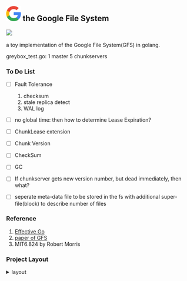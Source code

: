 ## <img src="docs/static/icon.png" width="40"> the Google File System

![](https://img.shields.io/badge/language-Go-blue)

a toy implementation of the Google File System(GFS) in golang.

greybox_test.go: 1 master 5 chunkservers 

### To Do List

- [ ] Fault Tolerance
    1. checksum
    2. stale replica detect
    3. WAL log

- [ ] no global time: then how to determine Lease Expiration?
- [ ] ChunkLease extension
- [ ] Chunk Version
- [ ] CheckSum
- [ ] GC
- [ ] If chunkserver gets new version number, but dead immediately, then what?
- [ ] seperate meta-data file to be stored in the fs with additional super-file(block) to describe number of files


### Reference

1.  [Effective Go](https://go.dev/doc/effective_go)
2.  [paper of GFS](https://research.google.com/archive/gfs-sosp2003.pdf)​
3.  MIT6.824 by Robert Morris

### Project Layout 

<details>
    <summary>layout</summary>
<p>
```
.
├── README.md
├── docs
│   ├── GFS.pdf
│   ├── config.md
│   ├── notes.md
│   └── static
│       ├── consist.png
│       ├── icon.png
│       ├── layout.png
│       └── pipeline.png
├── servers.txt
└── src
    ├── gfs
    │   ├── chunkserver
    │   │   ├── chunkserver.go
    │   │   └── download_buffer.go
    │   ├── client
    │   │   └── client.go
    │   ├── cmd
    │   │   └── main.go
    │   ├── common.go
    │   ├── go.mod
    │   ├── go.sum
    │   ├── graybox_test.go
    │   ├── master
    │   │   ├── chunk_manager.go
    │   │   ├── chunkserver_manager.go
    │   │   ├── master.go
    │   │   └── namesapce_manager.go
    │   ├── rpc_structs.go
    │   └── util
    │       ├── array_set.go
    │       └── util.go
    └── gfs_stress
        ├── atomic_append_success.go
        ├── cmd
        │   ├── center
        │   │   └── stress_center.go
        │   └── node
        │       └── stress_node.go
        ├── consistency_write_success.go
        ├── fault_tolerance.go
        ├── go.mod
        └── stress.go
```
</p>
</details>